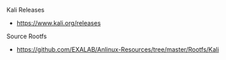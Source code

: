 
Kali Releases
- https://www.kali.org/releases

Source Rootfs
- https://github.com/EXALAB/Anlinux-Resources/tree/master/Rootfs/Kali
